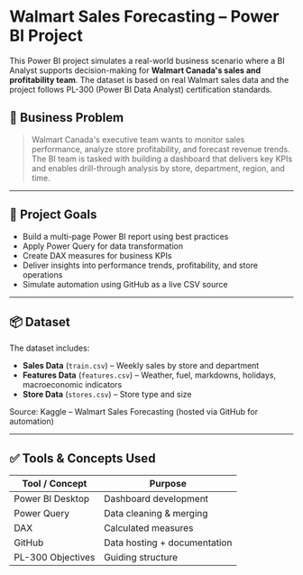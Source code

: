 # Walmart Sales Forecasting – Power BI Project

This Power BI project simulates a real-world business scenario where a BI Analyst supports decision-making for **Walmart Canada's sales and profitability team**. The dataset is based on real Walmart sales data and the project follows PL-300 (Power BI Data Analyst) certification standards.

## 🎯 Business Problem

> Walmart Canada's executive team wants to monitor sales performance, analyze store profitability, and forecast revenue trends. The BI team is tasked with building a dashboard that delivers key KPIs and enables drill-through analysis by store, department, region, and time.

---

## 🧠 Project Goals

- Build a multi-page Power BI report using best practices
- Apply Power Query for data transformation
- Create DAX measures for business KPIs
- Deliver insights into performance trends, profitability, and store operations
- Simulate automation using GitHub as a live CSV source

---

## 📦 Dataset

The dataset includes:

- **Sales Data** (`train.csv`) – Weekly sales by store and department
- **Features Data** (`features.csv`) – Weather, fuel, markdowns, holidays, macroeconomic indicators
- **Store Data** (`stores.csv`) – Store type and size

Source: Kaggle – Walmart Sales Forecasting (hosted via GitHub for automation)

---

## ✅ Tools & Concepts Used

| Tool / Concept | Purpose |
|----------------|---------|
| Power BI Desktop | Dashboard development |
| Power Query | Data cleaning & merging |
| DAX | Calculated measures |
| GitHub | Data hosting + documentation |
| PL-300 Objectives | Guiding structure |
